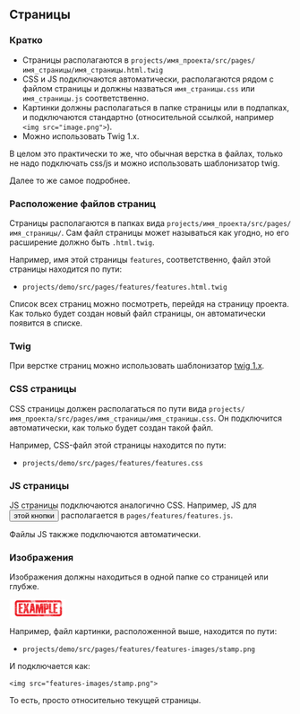 ## Страницы

### Кратко

 * Страницы располагаются в `projects/имя_проекта/src/pages/имя_страницы/имя_страницы.html.twig`
 * CSS и JS подключаются автоматически, располагаются рядом с файлом страницы и должны назваться
 `имя_страницы.css` или `имя_страницы.js` соответственно.
 * Картинки должны располагаться в папке страницы или в подпапках, и подключаются стандартно 
 (относительной ссылкой, например `<img src="image.png">`).
 * Можно использовать Twig 1.x.
 
В целом это практически то же, что обычная верстка в файлах, только не надо подключать css/js и можно 
использовать шаблонизатор twig.

Далее то же самое подробнее.
 
### Расположение файлов страниц 

Страницы располагаются в папках вида `projects/имя_проекта/src/pages/имя_страницы/`.
Сам файл страницы может называться как угодно, но его расширение должно быть `.html.twig`.
    
Например, имя этой страницы `features`, соответственно, файл этой страницы находится по пути:
    
 * `projects/demo/src/pages/features/features.html.twig`
    
Список всех страниц можно посмотреть, перейдя на страницу проекта. Как только будет создан новый файл страницы,
он автоматически появится в списке.

### Twig

При верстке страниц можно использовать шаблонизатор [twig 1.x](https://twig.symfony.com/doc/1.x/). 

### CSS страницы

CSS страницы должен располагаться по пути вида `projects/имя_проекта/src/pages/имя_страницы/имя_страницы.css`.
Он подключится автоматически, как только будет создан такой файл. 

Например, CSS-файл этой страницы находится по пути:

 * `projects/demo/src/pages/features/features.css`

### JS страницы

JS страницы подключаются аналогично CSS. Например, JS 
для <button data-object="demo-page-features-js-button">этой кнопки</button>
располагается в `pages/features/features.js`.

Файлы JS такжже подключаются автоматически.

### Изображения

Изображения должны находиться в одной папке со страницей или глубже.

<img style="max-width: 100px; display: block;" src="features-images/stamp.png">

Например, файл картинки, расположенной выше, находится по пути:

 * `projects/demo/src/pages/features/features-images/stamp.png`
 
И подключается как:  

```
<img src="features-images/stamp.png">
```

То есть, просто относительно текущей страницы.

